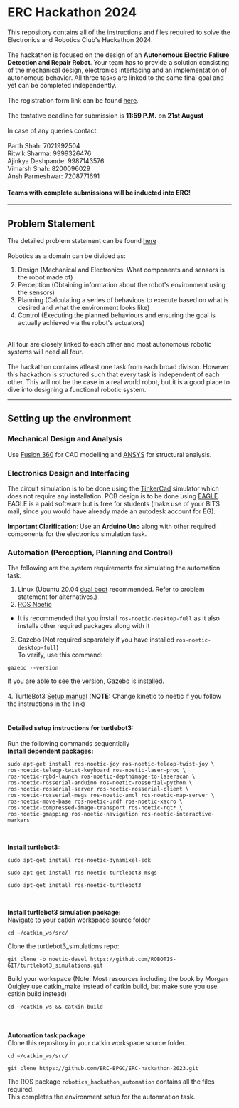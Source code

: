 
# ERC Hackathon 2024

This repository contains all of the instructions and files required to solve the Electronics and Robotics Club's Hackathon 2024.<br><br>
The hackathon is focused on the design of an **Autonomous Electric Faliure Detection and Repair Robot**. Your team has to provide a solution consisting of the mechanical design, electronics interfacing and an implementation of autonomous behavior. All three tasks are linked to the same final goal and yet can be completed independently.<br><br>
The registration form link can be found [here](https://forms.gle/wjGYFgRjN8xn6po36).<br><br>
The tentative deadline for submission is **11:59 P.M.** on **21st August**<br><br>
In case of any queries contact:<br><br>
Parth Shah: 7021992504<br>
Ritwik Sharma: 9999326476<br>
Ajinkya Deshpande: 9987143576<br>
Vimarsh Shah: 8200096029<br>
Ansh Parmeshwar: 7208771691


#### Teams with complete submissions will be inducted into ERC!
___

## Problem Statement

The detailed problem statement can be found [here](./erc_hackathon_23.pdf)<br><br>
Robotics as a domain can be divided as:<br>
1. Design (Mechanical and Electronics: What components and sensors is the robot made of)
2. Perception (Obtaining information about the robot's environment using the sensors)
3. Planning (Calculating a series of behavious to execute based on what is desired and what the environment looks like)
4. Control (Executing the planned behaviours and ensuring the goal is actually achieved via the robot's actuators)
<br>
All four are closely linked to each other and most autonomous robotic systems will need all four.<br><br>
The hackathon contains atleast one task from each broad divison. However this hackathon is structured such that every task is independent of each other. This will not be the case in a real world robot, but it is a good place to dive into designing a functional robotic system.<br>

___

## Setting up the environment

### Mechanical Design and Analysis
Use [Fusion 360](https://www.autodesk.in/products/fusion-360/education) for CAD modelling and [ANSYS](https://www.youtube.com/playlist?list=PL0Ya8d8RGCTqSaM6GbGHXqAUq1ga7-N__) for structural analysis.

### Electronics Design and Interfacing
The circuit simulation is to be done using the [TinkerCad](https://www.tinkercad.com/) simulator which does not require any installation. PCB design is to be done using [EAGLE](https://www.autodesk.in/products/eagle/overview). EAGLE is a paid software but is free for students (make use of your BITS mail, since you would have already made an autodesk account for EG).<br><br>
**Important Clarification**: Use an **Arduino Uno** along with other required components for the electronics simulation task.
<br>

### Automation (Perception, Planning and Control)
The following are the system requirements for simulating the automation task:
1. Linux (Ubuntu 20.04 [dual boot](https://itsfoss.com/install-ubuntu-1404-dual-boot-mode-windows-8-81-uefi/) recommended. Refer to problem statement for alternatives.)
2. [ROS Noetic](http://wiki.ros.org/noetic/Installation/Ubuntu#Ubuntu_install_of_ROS_Noetic)
- It is recommended that you install ```ros-noetic-desktop-full``` as it also installs other required packages along with it
3. Gazebo (Not required separately if you have installed ```ros-noetic-desktop-full```)<br>
To verify, use this command:
```
gazebo --version
```
If you are able to see the version, Gazebo is installed.<br><br>
4. TurtleBot3 [Setup manual](https://emanual.robotis.com/docs/en/platform/turtlebot3/simulation/) (**NOTE:** Change kinetic to noetic if you follow the instructions in the link)<br>
<br>

#### Detailed setup instructions for turtlebot3: 
Run the following commands sequentially 
<br>
**Install dependent packages:**
```
sudo apt-get install ros-noetic-joy ros-noetic-teleop-twist-joy \
ros-noetic-teleop-twist-keyboard ros-noetic-laser-proc \
ros-noetic-rgbd-launch ros-noetic-depthimage-to-laserscan \
ros-noetic-rosserial-arduino ros-noetic-rosserial-python \
ros-noetic-rosserial-server ros-noetic-rosserial-client \
ros-noetic-rosserial-msgs ros-noetic-amcl ros-noetic-map-server \
ros-noetic-move-base ros-noetic-urdf ros-noetic-xacro \
ros-noetic-compressed-image-transport ros-noetic-rqt* \
ros-noetic-gmapping ros-noetic-navigation ros-noetic-interactive-markers
```
<br>

**Install turtlebot3:**
```
sudo apt-get install ros-noetic-dynamixel-sdk
```

```
sudo apt-get install ros-noetic-turtlebot3-msgs
```
```
sudo apt-get install ros-noetic-turtlebot3
```
<br>

**Install turtlebot3 simulation package:**<br>
Navigate to your catkin workspace source folder
```
cd ~/catkin_ws/src/
```
Clone the turtlebot3_simulations repo:
```
git clone -b noetic-devel https://github.com/ROBOTIS-GIT/turtlebot3_simulations.git
```
Build your workspace (Note: Most resources including the book by Morgan Quigley use catkin_make instead of catkin build, but make sure you use catkin build instead) 
```
cd ~/catkin_ws && catkin build
```
<br><br>
**Automation task package**<br>
Clone this repository in your catkin workspace source folder.
```
cd ~/catkin_ws/src/
```
```
git clone https://github.com/ERC-BPGC/ERC-hackathon-2023.git
```
The ROS package ```robotics_hackathon_automation``` contains all the files required.<br> 
This completes the environment setup for the autonmation task.

